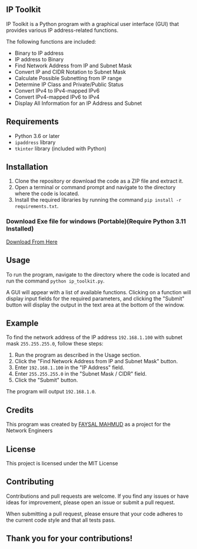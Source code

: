 
## IP Toolkit

IP Toolkit is a Python program with a graphical user interface (GUI) that provides various IP address-related functions.

The following functions are included:

-   Binary to IP address
-   IP address to Binary
-   Find Network Address from IP and Subnet Mask
-   Convert IP and CIDR Notation to Subnet Mask
-   Calculate Possible Subnetting from IP range
-   Determine IP Class and Private/Public Status
-   Convert IPv4 to IPv4-mapped IPv6
-   Convert IPv4-mapped IPv6 to IPv4
-   Display All Information for an IP Address and Subnet

## Requirements

-   Python 3.6 or later
-   `ipaddress` library
-   `tkinter` library (included with Python)

## Installation

1.  Clone the repository or download the code as a ZIP file and extract it.
2.  Open a terminal or command prompt and navigate to the directory where the code is located.
3.  Install the required libraries by running the command `pip install -r requirements.txt`.

### Download Exe file for windows (Portable)(Require Python 3.11 Installed)
[Download From Here](https://github.com/Blindsinner/IP-Toolkit/blob/main/ip_tool.py)
## Usage

To run the program, navigate to the directory where the code is located and run the command `python ip_toolkit.py`.

A GUI will appear with a list of available functions. Clicking on a function will display input fields for the required parameters, and clicking the "Submit" button will display the output in the text area at the bottom of the window.

## Example

To find the network address of the IP address `192.168.1.100` with subnet mask `255.255.255.0`, follow these steps:

1.  Run the program as described in the Usage section.
2.  Click the "Find Network Address from IP and Subnet Mask" button.
3.  Enter `192.168.1.100` in the "IP Address" field.
4.  Enter `255.255.255.0` in the "Subnet Mask / CIDR" field.
5.  Click the "Submit" button.

The program will output `192.168.1.0`.

## Credits

This program was created by [FAYSAL MAHMUD](https://github.com/Blindsinner) as a project for the Network Engineers
## License

This project is licensed under the MIT License
## Contributing

Contributions and pull requests are welcome. If you find any issues or have ideas for improvement, please open an issue or submit a pull request.

When submitting a pull request, please ensure that your code adheres to the current code style and that all tests pass.

## Thank you for your contributions!
